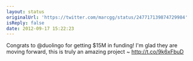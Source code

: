 ```yaml
---
layout: status
originalUrl: 'https://twitter.com/marcgg/status/247717139874729984'
isReply: false
date: 2012-09-17 15:22:23
---
```


Congrats to @duolingo for getting $15M in funding! I'm glad they are moving forward, this is truly an amazing project ~ http://t.co/9k6xFbuD
